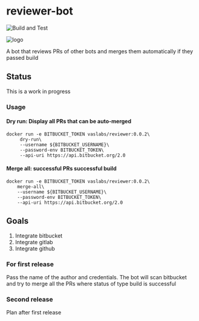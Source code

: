# reviewer-bot

![Build and Test](https://github.com/vaslabs/meerge-cat/workflows/Scala%20CI/badge.svg)

![logo](https://github.com/vaslabs/reviewer-bot/raw/master/images/reviewerbot_256x256.png)

A bot that reviews PRs of other bots and merges them automatically if they passed build


## Status
This is a work in progress

### Usage

#### Dry run: Display all PRs that can be auto-merged
```
docker run -e BITBUCKET_TOKEN vaslabs/reviewer:0.0.2\
     dry-run\
     --username ${BITBUCKET_USERNAME}\
     --password-env BITBUCKET_TOKEN\
     --api-uri https://api.bitbucket.org/2.0
 ```
 #### Merge all: successful PRs successful build
 ```
docker run -e BITBUCKET_TOKEN vaslabs/reviewer:0.0.2\
     merge-all\
     --username ${BITBUCKET_USERNAME}\
     --password-env BITBUCKET_TOKEN\
     --api-uri https://api.bitbucket.org/2.0
 ```
## Goals
1. Integrate bitbucket
2. Integrate gitlab
3. Integrate github

### For first release

Pass the name of the author and credentials. The bot will scan bitbucket and try to merge all the PRs where status of type build is successful

### Second release

Plan after first release
